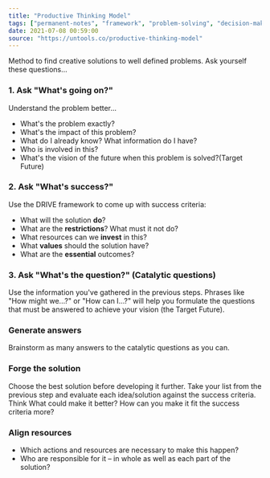 ```yaml
---
title: "Productive Thinking Model"
tags: ["permanent-notes", "framework", "problem-solving", "decision-making" ]
date: 2021-07-08 00:59:00
source: "https://untools.co/productive-thinking-model"
---
```


Method to find creative solutions to well defined problems. Ask yourself these questions...

### 1. Ask "What's going on?"

Understand the problem better...

- What's the problem exactly?
- What's the impact of this problem?
- What do I already know? What information do I have?
- Who is involved in this?
- What's the vision of the future when this problem is solved?(Target Future)

### 2. Ask "What's success?"

Use the DRIVE framework to come up with success criteria:

- What will the solution **do**?
- What are the **restrictions**? What must it not do?
- What resources can we **invest** in this?
- What **values** should the solution have?
- What are the **essential** outcomes? 

### 3. Ask "What's the question?" (Catalytic questions)

Use the information you've gathered in the previous steps. Phrases like "How might we...?" or "How can I...?" will help you formulate the questions that must be answered to achieve your vision (the Target Future).

### Generate answers

Brainstorm as many answers to the catalytic questions as you can.

### Forge the solution

Choose the best solution before developing it further. Take your list from the previous step and evaluate each idea/solution against the success criteria. Think What could make it better? How can you make it fit the success criteria more?

### Align resources

- Which actions and resources are necessary to make this happen?
- Who are responsible for it – in whole as well as each part of the solution?
